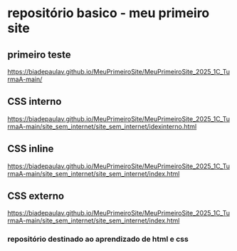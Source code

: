 # repositório basico - meu primeiro site

## primeiro teste
https://biadepaulav.github.io/MeuPrimeiroSite/MeuPrimeiroSite_2025_1C_TurmaA-main/
## CSS interno
https://biadepaulav.github.io/MeuPrimeiroSite/MeuPrimeiroSite_2025_1C_TurmaA-main/site_sem_internet/site_sem_internet/idexinterno.html
## CSS inline
https://biadepaulav.github.io/MeuPrimeiroSite/MeuPrimeiroSite_2025_1C_TurmaA-main/site_sem_internet/site_sem_internet/index.html
## CSS externo
https://biadepaulav.github.io/MeuPrimeiroSite/MeuPrimeiroSite_2025_1C_TurmaA-main/site_sem_internet/site_sem_internet/index.html

### repositório destinado ao aprendizado de html e css
